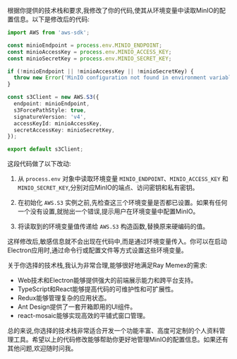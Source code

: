 根据你提供的技术栈和要求,我修改了你的代码,使其从环境变量中读取MinIO的配置信息。以下是修改后的代码:

```typescript
import AWS from 'aws-sdk';

const minioEndpoint = process.env.MINIO_ENDPOINT;
const minioAccessKey = process.env.MINIO_ACCESS_KEY;
const minioSecretKey = process.env.MINIO_SECRET_KEY;

if (!minioEndpoint || !minioAccessKey || !minioSecretKey) {
  throw new Error('MinIO configuration not found in environment variables');
}

const s3Client = new AWS.S3({
  endpoint: minioEndpoint,
  s3ForcePathStyle: true,
  signatureVersion: 'v4',
  accessKeyId: minioAccessKey,
  secretAccessKey: minioSecretKey,
});

export default s3Client;
```

这段代码做了以下改动:

1. 从 `process.env` 对象中读取环境变量 `MINIO_ENDPOINT`、`MINIO_ACCESS_KEY` 和 `MINIO_SECRET_KEY`,分别对应MinIO的端点、访问密钥和私有密钥。

2. 在初始化 `AWS.S3` 实例之前,先检查这三个环境变量是否都已设置。如果有任何一个没有设置,就抛出一个错误,提示用户在环境变量中配置MinIO。

3. 将读取到的环境变量值传递给 `AWS.S3` 构造函数,替换原来硬编码的值。

这样修改后,敏感信息就不会出现在代码中,而是通过环境变量传入。你可以在启动Electron应用时,通过命令行或配置文件等方式设置这些环境变量。

关于你选择的技术栈,我认为非常合理,能够很好地满足Ray Memex的需求:

- Web技术和Electron能够提供强大的前端展示能力和跨平台支持。
- TypeScript和React能够提高代码的可维护性和可扩展性。 
- Redux能够管理复杂的应用状态。
- Ant Design提供了一套开箱即用的UI组件。
- react-mosaic能够实现高效的平铺式窗口管理。

总的来说,你选择的技术栈非常适合开发一个功能丰富、高度可定制的个人资料管理工具。希望以上的代码修改能够帮助你更好地管理MinIO的配置信息。如果还有其他问题,欢迎随时问我。